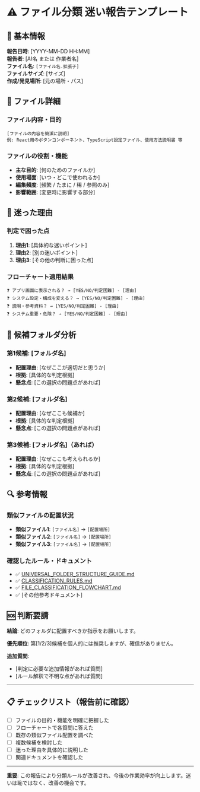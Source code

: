# ⚠️ ファイル分類 迷い報告テンプレート

## 📝 基本情報

**報告日時**: [YYYY-MM-DD HH:MM]  
**報告者**: [AI名 または 作業者名]  
**ファイル名**: `[ファイル名.拡張子]`  
**ファイルサイズ**: [サイズ]  
**作成/発見場所**: [元の場所・パス]  

## 📄 ファイル詳細

### ファイル内容・目的
```
[ファイルの内容を簡潔に説明]
例: React用のボタンコンポーネント、TypeScript設定ファイル、使用方法説明書 等
```

### ファイルの役割・機能
- **主な目的**: [何のためのファイルか]
- **使用場面**: [いつ・どこで使われるか]
- **編集頻度**: [頻繁 / たまに / 稀 / 参照のみ]
- **影響範囲**: [変更時に影響する部分]

## 🤔 迷った理由

### 判定で困った点
1. **理由1**: [具体的な迷いポイント]
2. **理由2**: [別の迷いポイント]
3. **理由3**: [その他の判断に困った点]

### フローチャート適用結果
```
❓ アプリ画面に表示される？ → [YES/NO/判定困難] - [理由]
❓ システム設定・構成を変える？ → [YES/NO/判定困難] - [理由]  
❓ 説明・参考資料？ → [YES/NO/判定困難] - [理由]
❓ システム重要・危険？ → [YES/NO/判定困難] - [理由]
```

## 📂 候補フォルダ分析

### 第1候補: [フォルダ名]
- **配置理由**: [なぜここが適切だと思うか]
- **根拠**: [具体的な判定根拠]
- **懸念点**: [この選択の問題点があれば]

### 第2候補: [フォルダ名]  
- **配置理由**: [なぜここも候補か]
- **根拠**: [具体的な判定根拠]
- **懸念点**: [この選択の問題点があれば]

### 第3候補: [フォルダ名]（あれば）
- **配置理由**: [なぜここも考えられるか]
- **根拠**: [具体的な判定根拠]
- **懸念点**: [この選択の問題点があれば]

## 🔍 参考情報

### 類似ファイルの配置状況
- **類似ファイル1**: `[ファイル名]` → `[配置場所]`
- **類似ファイル2**: `[ファイル名]` → `[配置場所]`
- **類似ファイル3**: `[ファイル名]` → `[配置場所]`

### 確認したルール・ドキュメント
- ✅ [UNIVERSAL_FOLDER_STRUCTURE_GUIDE.md](../docs/guides/UNIVERSAL_FOLDER_STRUCTURE_GUIDE.md)
- ✅ [CLASSIFICATION_RULES.md](../reports/template-improvement-analysis/20250821-root-file-organization/CLASSIFICATION_RULES.md)
- ✅ [FILE_CLASSIFICATION_FLOWCHART.md](../docs/guides/FILE_CLASSIFICATION_FLOWCHART.md)
- ✅ [その他参考ドキュメント]

## 🆘 判断要請

**結論**: どのフォルダに配置すべきか指示をお願いします。

**優先順位**: 第[1/2/3]候補を個人的には推奨しますが、確信がありません。

**追加質問**: 
- [判定に必要な追加情報があれば質問]
- [ルール解釈で不明な点があれば質問]

---

## 📋 チェックリスト（報告前に確認）

- [ ] ファイルの目的・機能を明確に把握した
- [ ] フローチャートで各質問に答えた  
- [ ] 既存の類似ファイル配置を調べた
- [ ] 複数候補を検討した
- [ ] 迷った理由を具体的に説明した
- [ ] 関連ドキュメントを確認した

---

**重要**: この報告により分類ルールが改善され、今後の作業効率が向上します。迷いは恥ではなく、改善の機会です。